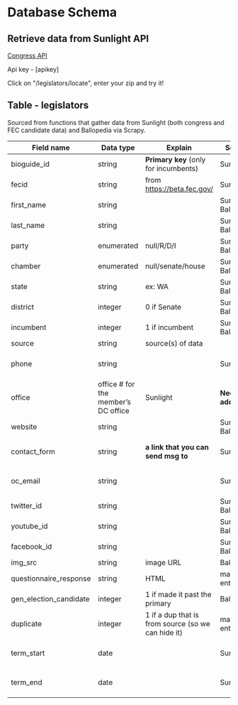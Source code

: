 # Database Schema

## Retrieve data from Sunlight API
[Congress API](http://tryit.sunlightfoundation.com/congress)

Api key - [apikey]

Click on "/legislators/locate", enter your zip and try it!


## Table - legislators
Sourced from functions that gather data from Sunlight (both congress and FEC candidate data) and Ballopedia via Scrapy.

Field name    |   Data type 	| Explain    |    Source      |    Note
------------- | ------------- | ---------- | -------------- | --------------
bioguide_id   | string     	| **Primary key** (only for incumbents) | Sunlight
fecid   	    | string     	| from https://beta.fec.gov/ | Sunlight
first_name    | string			|            | Sunlight, Ballopedia
last_name     | string 			|            | Sunlight, Ballopedia
party         | enumerated 	|  null/R/D/I | Sunlight, Ballopedia
chamber       | enumerated		|  null/senate/house |  Sunlight, Ballopedia
state         | string 			| ex: WA     | Sunlight, Ballopedia
district      | integer			|  0 if Senate | Sunlight, Ballopedia
incumbent     | integer			|  1 if incumbent | Sunlight, Ballopedia
source        | string			| source(s) of data
phone         | string			|     		   | Sunlight | **Need to add**
office        | office # for the member’s DC office | Sunlight | **Need to add**
website       | string			|      	   | Sunlight, Ballopedia
contact_form  | string 			| **a link that you can send msg to** | Sunlight  | **Need to add**
oc_email      | string			|        	   | Sunlight  | **Need to add**
twitter_id    | string			|            | Sunlight, Ballopedia
youtube_id    | string			|       	   | Sunlight, Ballopedia
facebook_id   | string			|            | Sunlight, Ballopedia
img_src       | string			| image URL  | Ballopedia
questionnaire_response | string | HTML     | manually entered
gen\_election\_candidate | integer | 1 if made it past the primary | Ballopedia
duplicate     | integer			| 1 if a dup that is from source (so we can hide it) | manually entered
term_start    | date 			|       	   | Sunlight | **Need to add**
term_end      | date 			|      	   | Sunlight | **Need to add**

